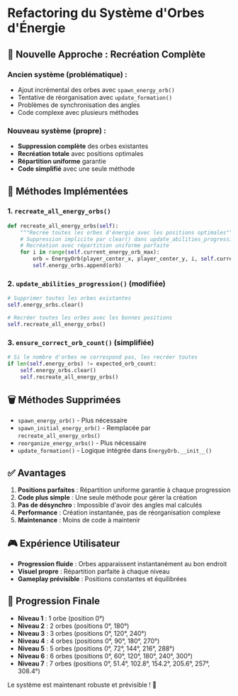 # Refactoring du Système d'Orbes d'Énergie

## 🔄 **Nouvelle Approche : Recréation Complète**

### Ancien système (problématique) :
- Ajout incrémental des orbes avec `spawn_energy_orb()`
- Tentative de réorganisation avec `update_formation()`
- Problèmes de synchronisation des angles
- Code complexe avec plusieurs méthodes

### Nouveau système (propre) :
- **Suppression complète** des orbes existantes
- **Recréation totale** avec positions optimales
- **Répartition uniforme** garantie
- **Code simplifié** avec une seule méthode

## 🎯 **Méthodes Implémentées**

### 1. `recreate_all_energy_orbs()`
```python
def recreate_all_energy_orbs(self):
    """Recrée toutes les orbes d'énergie avec les positions optimales"""
    # Suppression implicite par clear() dans update_abilities_progression()
    # Recréation avec répartition uniforme parfaite
    for i in range(self.current_energy_orb_max):
        orb = EnergyOrb(player_center_x, player_center_y, i, self.current_energy_orb_max, self.config)
        self.energy_orbs.append(orb)
```

### 2. `update_abilities_progression()` (modifiée)
```python
# Supprimer toutes les orbes existantes
self.energy_orbs.clear()

# Recréer toutes les orbes avec les bonnes positions
self.recreate_all_energy_orbs()
```

### 3. `ensure_correct_orb_count()` (simplifiée)
```python
# Si le nombre d'orbes ne correspond pas, les recréer toutes
if len(self.energy_orbs) != expected_orb_count:
    self.energy_orbs.clear()
    self.recreate_all_energy_orbs()
```

## 🗑️ **Méthodes Supprimées**
- `spawn_energy_orb()` - Plus nécessaire
- `spawn_initial_energy_orb()` - Remplacée par `recreate_all_energy_orbs()`
- `reorganize_energy_orbs()` - Plus nécessaire
- `update_formation()` - Logique intégrée dans `EnergyOrb.__init__()`

## ✅ **Avantages**

1. **Positions parfaites** : Répartition uniforme garantie à chaque progression
2. **Code plus simple** : Une seule méthode pour gérer la création
3. **Pas de désynchro** : Impossible d'avoir des angles mal calculés
4. **Performance** : Création instantanée, pas de réorganisation complexe
5. **Maintenance** : Moins de code à maintenir

## 🎮 **Expérience Utilisateur**

- **Progression fluide** : Orbes apparaissent instantanément au bon endroit
- **Visuel propre** : Répartition parfaite à chaque niveau
- **Gameplay prévisible** : Positions constantes et équilibrées

## 🔧 **Progression Finale**

- **Niveau 1** : 1 orbe (position 0°)
- **Niveau 2** : 2 orbes (positions 0°, 180°)
- **Niveau 3** : 3 orbes (positions 0°, 120°, 240°)
- **Niveau 4** : 4 orbes (positions 0°, 90°, 180°, 270°)
- **Niveau 5** : 5 orbes (positions 0°, 72°, 144°, 216°, 288°)
- **Niveau 6** : 6 orbes (positions 0°, 60°, 120°, 180°, 240°, 300°)
- **Niveau 7** : 7 orbes (positions 0°, 51.4°, 102.8°, 154.2°, 205.6°, 257°, 308.4°)

Le système est maintenant robuste et prévisible ! 🚀
